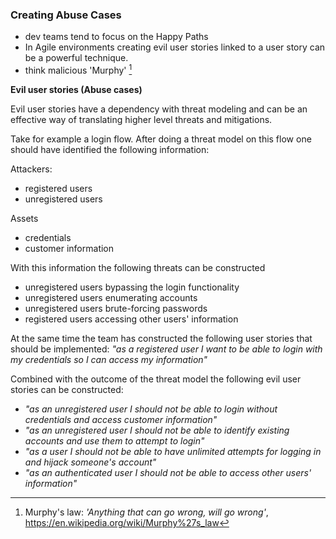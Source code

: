 ### Creating Abuse Cases

* dev teams tend to focus on the Happy Paths
* In Agile environments creating evil user stories linked to a user story can be a powerful technique.
* think malicious 'Murphy' [^Murphy-law]


**Evil user stories (Abuse cases)**

Evil user stories have a dependency with threat modeling and can be an effective way of translating higher level threats and mitigations.

Take for example a login flow. After doing a threat model on this flow one should have identified the following information:

Attackers:
  * registered users
  * unregistered users

Assets
  * credentials
  * customer information

With this information the following threats can be constructed
  * unregistered users bypassing the login functionality
  * unregistered users enumerating accounts
  * unregistered users brute-forcing passwords
  * registered users accessing other users' information

At the same time the team has constructed the following user stories that should be implemented:
_"as a registered user I want to be able to login with my credentials so I can access my information"_

Combined with the outcome of the threat model the following evil user stories can be constructed:
  * _"as an unregistered user I should not be able to login without credentials and access customer information"_
* _"as an unregistered user I should not be able to identify existing accounts and use them to attempt to login"_
* _"as a user I should not be able to have unlimited attempts for logging in and hijack someone's account"_
* _"as an authenticated user I should not be able to access other users' information"_

[^Murphy-law]: Murphy's law: _'Anything that can go wrong, will go wrong'_,  https://en.wikipedia.org/wiki/Murphy%27s_law
